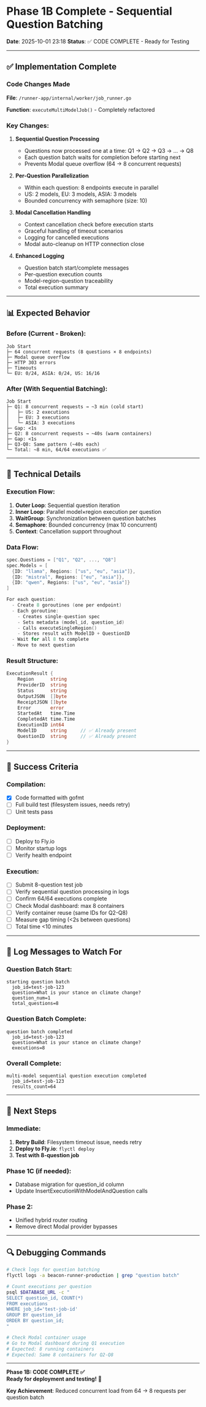 # Phase 1B Complete - Sequential Question Batching

**Date**: 2025-10-01 23:18
**Status**: ✅ CODE COMPLETE - Ready for Testing

---

## ✅ Implementation Complete

### Code Changes Made

**File**: `/runner-app/internal/worker/job_runner.go`

**Function**: `executeMultiModelJob()` - Completely refactored

### Key Changes:

1. **Sequential Question Processing**
   - Questions now processed one at a time: Q1 → Q2 → Q3 → ... → Q8
   - Each question batch waits for completion before starting next
   - Prevents Modal queue overflow (64 → 8 concurrent requests)

2. **Per-Question Parallelization**
   - Within each question: 8 endpoints execute in parallel
   - US: 2 models, EU: 3 models, ASIA: 3 models
   - Bounded concurrency with semaphore (size: 10)

3. **Modal Cancellation Handling**
   - Context cancellation check before execution starts
   - Graceful handling of timeout scenarios
   - Logging for cancelled executions
   - Modal auto-cleanup on HTTP connection close

4. **Enhanced Logging**
   - Question batch start/complete messages
   - Per-question execution counts
   - Model-region-question traceability
   - Total execution summary

---

## 📊 Expected Behavior

### Before (Current - Broken):
```
Job Start
├─ 64 concurrent requests (8 questions × 8 endpoints)
├─ Modal queue overflow
├─ HTTP 303 errors
├─ Timeouts
└─ EU: 0/24, ASIA: 0/24, US: 16/16
```

### After (With Sequential Batching):
```
Job Start
├─ Q1: 8 concurrent requests → ~3 min (cold start)
│   ├─ US: 2 executions
│   ├─ EU: 3 executions
│   └─ ASIA: 3 executions
├─ Gap: <1s
├─ Q2: 8 concurrent requests → ~40s (warm containers)
├─ Gap: <1s
├─ Q3-Q8: Same pattern (~40s each)
└─ Total: ~8 min, 64/64 executions ✅
```

---

## 🔧 Technical Details

### Execution Flow:
1. **Outer Loop**: Sequential question iteration
2. **Inner Loop**: Parallel model×region execution per question
3. **WaitGroup**: Synchronization between question batches
4. **Semaphore**: Bounded concurrency (max 10 concurrent)
5. **Context**: Cancellation support throughout

### Data Flow:
```go
spec.Questions = ["Q1", "Q2", ..., "Q8"]
spec.Models = [
  {ID: "llama", Regions: ["us", "eu", "asia"]},
  {ID: "mistral", Regions: ["eu", "asia"]},
  {ID: "qwen", Regions: ["us", "eu", "asia"]}
]

For each question:
  - Create 8 goroutines (one per endpoint)
  - Each goroutine:
    - Creates single-question spec
    - Sets metadata (model_id, question_id)
    - Calls executeSingleRegion()
    - Stores result with ModelID + QuestionID
  - Wait for all 8 to complete
  - Move to next question
```

### Result Structure:
```go
ExecutionResult {
    Region      string
    ProviderID  string
    Status      string
    OutputJSON  []byte
    ReceiptJSON []byte
    Error       error
    StartedAt   time.Time
    CompletedAt time.Time
    ExecutionID int64
    ModelID     string     // ✅ Already present
    QuestionID  string     // ✅ Already present
}
```

---

## 🎯 Success Criteria

### Compilation:
- [x] Code formatted with gofmt
- [ ] Full build test (filesystem issues, needs retry)
- [ ] Unit tests pass

### Deployment:
- [ ] Deploy to Fly.io
- [ ] Monitor startup logs
- [ ] Verify health endpoint

### Execution:
- [ ] Submit 8-question test job
- [ ] Verify sequential question processing in logs
- [ ] Confirm 64/64 executions complete
- [ ] Check Modal dashboard: max 8 containers
- [ ] Verify container reuse (same IDs for Q2-Q8)
- [ ] Measure gap timing (<2s between questions)
- [ ] Total time <10 minutes

---

## 📝 Log Messages to Watch For

### Question Batch Start:
```
starting question batch
  job_id=test-job-123
  question=What is your stance on climate change?
  question_num=1
  total_questions=8
```

### Question Batch Complete:
```
question batch completed
  job_id=test-job-123
  question=What is your stance on climate change?
  executions=8
```

### Overall Complete:
```
multi-model sequential question execution completed
  job_id=test-job-123
  results_count=64
```

---

## 🚀 Next Steps

### Immediate:
1. **Retry Build**: Filesystem timeout issue, needs retry
2. **Deploy to Fly.io**: `flyctl deploy`
3. **Test with 8-question job**

### Phase 1C (if needed):
- Database migration for question_id column
- Update InsertExecutionWithModelAndQuestion calls

### Phase 2:
- Unified hybrid router routing
- Remove direct Modal provider bypasses

---

## 🔍 Debugging Commands

```bash
# Check logs for question batching
flyctl logs -a beacon-runner-production | grep "question batch"

# Count executions per question
psql $DATABASE_URL -c "
SELECT question_id, COUNT(*) 
FROM executions 
WHERE job_id='test-job-id' 
GROUP BY question_id 
ORDER BY question_id;
"

# Check Modal container usage
# Go to Modal dashboard during Q1 execution
# Expected: 8 running containers
# Expected: Same 8 containers for Q2-Q8
```

---

**Phase 1B: CODE COMPLETE ✅**  
**Ready for deployment and testing!** 🚀

**Key Achievement**: Reduced concurrent load from 64 → 8 requests per question batch
